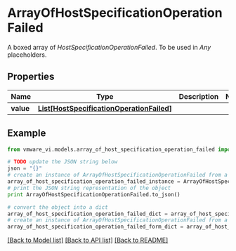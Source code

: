 # ArrayOfHostSpecificationOperationFailed

A boxed array of *HostSpecificationOperationFailed*. To be used in *Any* placeholders. 

## Properties
Name | Type | Description | Notes
------------ | ------------- | ------------- | -------------
**value** | [**List[HostSpecificationOperationFailed]**](HostSpecificationOperationFailed.md) |  | 

## Example

```python
from vmware_vi.models.array_of_host_specification_operation_failed import ArrayOfHostSpecificationOperationFailed

# TODO update the JSON string below
json = "{}"
# create an instance of ArrayOfHostSpecificationOperationFailed from a JSON string
array_of_host_specification_operation_failed_instance = ArrayOfHostSpecificationOperationFailed.from_json(json)
# print the JSON string representation of the object
print ArrayOfHostSpecificationOperationFailed.to_json()

# convert the object into a dict
array_of_host_specification_operation_failed_dict = array_of_host_specification_operation_failed_instance.to_dict()
# create an instance of ArrayOfHostSpecificationOperationFailed from a dict
array_of_host_specification_operation_failed_form_dict = array_of_host_specification_operation_failed.from_dict(array_of_host_specification_operation_failed_dict)
```
[[Back to Model list]](../README.md#documentation-for-models) [[Back to API list]](../README.md#documentation-for-api-endpoints) [[Back to README]](../README.md)


